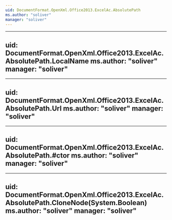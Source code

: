 ```yaml
---
uid: DocumentFormat.OpenXml.Office2013.ExcelAc.AbsolutePath
ms.author: "soliver"
manager: "soliver"
---
```


---
uid: DocumentFormat.OpenXml.Office2013.ExcelAc.AbsolutePath.LocalName
ms.author: "soliver"
manager: "soliver"
---

---
uid: DocumentFormat.OpenXml.Office2013.ExcelAc.AbsolutePath.Url
ms.author: "soliver"
manager: "soliver"
---

---
uid: DocumentFormat.OpenXml.Office2013.ExcelAc.AbsolutePath.#ctor
ms.author: "soliver"
manager: "soliver"
---

---
uid: DocumentFormat.OpenXml.Office2013.ExcelAc.AbsolutePath.CloneNode(System.Boolean)
ms.author: "soliver"
manager: "soliver"
---
